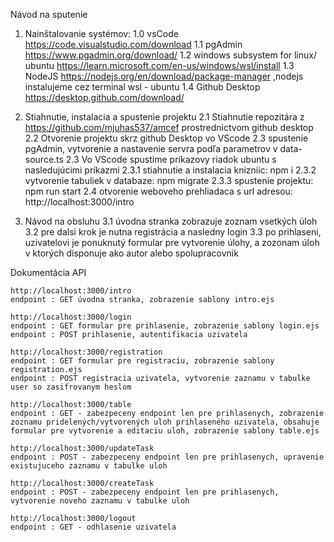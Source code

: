 Návod na sputenie

1. Nainštalovanie systémov:
   1.0 vsCode https://code.visualstudio.com/download
   1.1 pgAdmin https://www.pgadmin.org/download/
   1.2 windows subsystem for linux/ ubuntu https://learn.microsoft.com/en-us/windows/wsl/install
   1.3 NodeJS https://nodejs.org/en/download/package-manager ,nodejs instalujeme cez terminal wsl - ubuntu
   1.4 Github Desktop https://desktop.github.com/download/

2. Stiahnutie, instalacia a spustenie projektu
   2.1 Stiahnutie repozitára z https://github.com/mjuhas537/amcef prostrednictvom github desktop
   2.2 Otvorenie projektu skrz github Desktop vo VScode
   2.3 spustenie pgAdmin, vytvorenie a nastavenie servra podľa parametrov v data-source.ts
   2.3 Vo VScode spustime príkazovy riadok ubuntu s nasledujúcimi príkazmi
   2.3.1 stiahnutie a instalacia knizniic: npm i
   2.3.2 vytvorenie tabuliek v databaze: npm migrate
   2.3.3 spustenie projektu: npm run start
   2.4 otvorenie weboveho prehliadaca s url adresou: http://localhost:3000/intro

3. Návod na obsluhu
   3.1 úvodna stranka zobrazuje zoznam vsetkých úloh
   3.2 pre dalsi krok je nutna registrácia a nasledny login
   3.3 po prihlaseni, uzivatelovi je ponuknutý formular pre vytvorenie úlohy, a zozonam úloh v ktorých disponuje ako autor alebo spolupracovnik

Dokumentácia API

    http://localhost:3000/intro
    endpoint : GET úvodna stranka, zobrazenie sablony intro.ejs

    http://localhost:3000/login
    endpoint : GET formular pre prihlasenie, zobrazenie sablony login.ejs
    endpoint : POST prihlasenie, autentifikacia uzivatela

    http://localhost:3000/registration
    endpoint : GET formular pre registraciu, zobrazenie sablony registration.ejs
    endpoint : POST registracia uzivatela, vytvorenie zaznamu v tabulke user so zasifrovanym heslom

    http://localhost:3000/table
    endpoint : GET - zabezpeceny endpoint len pre prihlasenych, zobrazenie zoznamu pridelených/vytvorených uloh prihlaseného uzivatela, obsahuje formular pre vytvorenie a editaciu uloh, zobrazenie sablony table.ejs

    http://localhost:3000/updateTask
    endpoint : POST - zabezpeceny endpoint len pre prihlasenych, upravenie existujuceho zaznamu v tabulke uloh

    http://localhost:3000/createTask
    endpoint : POST - zabezpeceny endpoint len pre prihlasenych, vytvorenie noveho zaznamu v tabulke uloh

    http://localhost:3000/logout
    endpoint : GET - odhlasenie uzivatela
